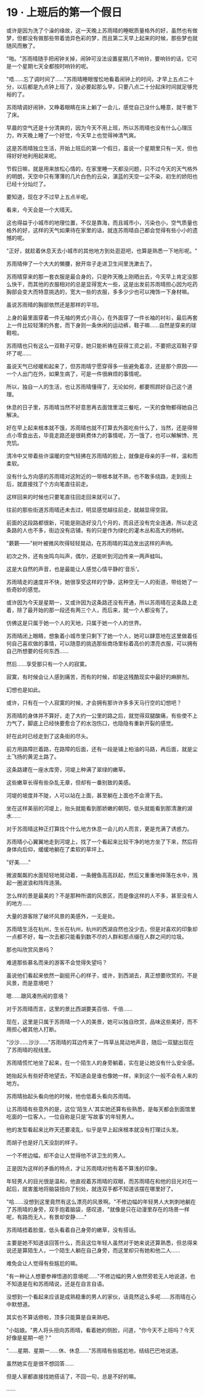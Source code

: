 <link rel="stylesheet" href="../styles/text.css" />
<h1>19 · 上班后的第一个假日</h1>

或许是因为洗了个澡的缘故，这一天晚上苏雨晴的睡眠质量格外的好，虽然也有做梦，但都没有做那些带着诡异色彩的梦，而且第二天早上起来的时候，那些梦也就随风而散了。

"啪。"苏雨晴随手把闹钟关掉，闹钟可没法设置星期几不响铃，要响铃的话，它可是一个星期七天全都按时响铃的呢。

"唔……忘了调时间了……"苏雨晴睡眼惺忪地看着闹钟上的时间，才早上五点二十分，以后都是九点钟上班了，没必要起那么早，只要八点二十分起床时间就足够充裕的了。

苏雨晴调好闹钟，又睁着眼睛在床上躺了一会儿，感觉自己没什么睡意，就干脆下了床。

早晨的空气还是十分清爽的，因为今天不用上班，所以苏雨晴也没有什么心理压力，昨天晚上睡了一个好觉，今天早上也觉得神清气爽。

这是苏雨晴独立生活，开始上班后的第一个假日，虽说一个星期里只有一天，但也得好好地利用起来呢。

节假日嘛，就是用来放松心情的，在家里睡一天都没问题，只不过今天的天气格外的明朗，天空中只有薄薄的几片白色的云朵，湛蓝的天空一尘不染，初生的娇阳也已经十分灿烂了。

要知道，现在才不过早上五点半呢。

看来，今天会是一个大晴天。

这也得益于小城市的地理位置，不仅是靠海，而且城市小，污染也小，空气质量也格外的好，这样的天气如果待在家里的话，就连苏雨晴自己都会觉得有些小小的遗憾的呢。

"正好，就趁着休息天去小城市的其他地方到处逛逛吧，也算是熟悉一下地形呢。"

苏雨晴伸了一个大大的懒腰，掀开帘子走进卫生间里洗漱去了。

苏雨晴穿来的那一套衣服是最合身的，只是昨天晚上刚晒出去，今天早上肯定没那么快干，而其他的衣服相对的总是显得宽大一些，这是出发前苏雨晴担心因为吃药胸部会变大而特意挑选的，宽大一些的衣服，多多少少也可以掩饰一下身材嘛。

虽说苏雨晴的胸部依然还是那样的平坦。

上身的最里面穿着一件无袖的男式小背心，在外面穿了一件长袖的衬衫，最后再套上一件比较轻薄的外套，而下身则一条休闲的运动裤，鞋子嘛……自然是穿来的球鞋啦。

苏雨晴也只有这么一双鞋子可穿，她只能祈祷在获得工资之前，不要把这双鞋子穿坏了呢……

虽说天气已经暖和起来了，但苏雨晴宁愿穿得多一些避免着凉，还是那个原因——一个人出门在外，如果生病了，可是一件很麻烦的事情呢。

所以，独自一人的生活，也让苏雨晴懂得了，无论如何，都要照顾好自己这个道理。

休息的日子里，苏雨晴当然不好意思再去面馆里混三餐吃，一天的食物都得她自己解决。

好在早上起来根本就不饿，苏雨晴也就不打算去外面吃些什么了，当然，还是得带点小零食出去，毕竟走路还是很耗费体力的事情呢，万一饿了，也可以解解馋、充充饥。

清冷中又带着些许温暖的空气轻拂在苏雨晴的脸上，就像是母亲的手一样，温和而柔软。

没有什么方向感的苏雨晴对这附近的一带根本就不熟，也不敢多绕路，走到街上后，就直接找了个方向笔直往前走。

这样回来的时候也只要笔直往回走回来就可以了。

往前的那些街道苏雨晴还未去过，明显感觉越往前走，就越显得空寂。

前面的这段路都很新，可能是刚造好没几个月的，而且还没有完全连通，所以走这条路的人也不多，街边没有店铺，有的只是作为绿化的灌木丛和高大的杨树。

"簌簌——"树叶被微风吹得轻轻晃动，在苏雨晴的耳边发出这样的声响。

初次之外，还有虫鸣鸟叫声，偶尔，还能听到河边传来一两声蛙叫。

这是大自然的声音，也是最能让人感觉心情平静的'音乐'。

苏雨晴走的速度并不快，她很享受这样的宁静，这种空无一人的街道，带给她了一些奇妙的感觉。

或许因为今天是星期一，又或许因为这条路还没有开通，所以苏雨晴在这条路上走着，除了最开始的那一段还有两三个人，而后来，就一个人都没有了。

仿佛这是只属于她一个人的天地，只属于她一个人的世界。

苏雨晴闭上眼睛，想象着小城市里只剩下了她一个人，她可以肆意地在这里做着任何自己喜欢做的事情，可以随意的挑选那些商场里标着高价的漂亮衣服，可以拥有自己所想要的任何东西……

然后……享受那只有一个人的寂寞。

寂寞，有时候会让人感到痛苦，而有的时候，却是这残酷现实中最好的麻醉剂。

幻想也是如此。

或许，只有在一个人寂寞的时候，才会拥有那许许多多天马行空的幻想吧？

苏雨晴的身体并不算好，走了大约一公里的路之后，就觉得双腿酸痛，有些使不上力气了，脚底上已经快要愈合了的水泡伤口，也隐隐有重新开裂的感觉。

好在此时已经走到了这条街的尽头。

前方用路障拦着路，在路障的后面，还有一段是铺上柏油的马路，再后面，就是尘土飞扬的黄泥土路了。

这条路建在一座水库旁，河堤上种满了翠绿的嫩草。

这些嫩草长得有些杂乱无章，但却有一番别致的美感。

河堤的坡度并不陡，人可以站在上面，甚至躺在上面也不会滑下去。

坐在这样美丽的河堤上，抬头就能看到那娇嫩的朝阳，低头就能看到那清澈的湖水……

对于苏雨晴这种正打算找个什么地方休息一会儿的人而言，更是充满了诱惑力。

苏雨晴小心翼翼地走到河堤上，找了一个看起来比较干净的地方坐了下来，然后将身体向后仰，缓缓地躺在了柔软的草坪上。

"好美……"

微波粼粼的水面轻轻地晃动着，一条鲤鱼高高跃起，然后又重重地摔落在水中，溅起一圈波浪和阵阵涟漪。

怎么样的景是最美的？不是那种所谓的风景区，而是像这样的人不多，甚至没有人的地方……

大量的游客除了破坏风景的美感外，一无是处。

苏雨晴生活在杭州，生长在杭州，杭州的西湖自然也没少去，但是对喜欢的印象却一点都不好，每一次去都只能看到数不尽的人群和那点缀在人群之间的垃圾。

那也叫欣赏风景吗？

难道那些慕名而来的游客不会觉得失望吗？

虽说他们看起来依然一副挺开心的样子，或许，到西湖去，真正想要欣赏的，不是风景，而是意境吧？

嗯……跟风凑热闹的意境？

对于苏雨晴而言，这里的景比西湖要美百倍、千倍……

现在，这里是只属于苏雨晴一个人的美景，她可以独自欣赏，品味这些美好，而不用担心被其他人打断。

"沙沙……沙沙……"苏雨晴的耳边传来了一阵草丛晃动地声音，随后一双腿出现在了苏雨晴的视线里。

苏雨晴慌忙地坐了起来，在一个陌生人的身旁躺着，实在是让她没有什么安全感。

她抬起头有些好奇地望去，不知道会是谁也像她一样，来到这个一般不会有人来的地方。

苏雨晴抬起头看向他的时候，他也低着头看向苏雨晴。

让苏雨晴有些意外的是，这位'陌生人'其实她还算有些熟悉，是每天都会到面馆里吃面的一位客人，一位自称是只是'写故事'的年轻男人。

他的发型看起来比昨天还要凌乱，似乎是早上起床根本就没有打理过头发。

而胡子也是好几天没刮的样子。

一个不修边幅，却不会让人觉得他不讲卫生的男人。

正是因为这样的矛盾的特点，才让苏雨晴对他有着不算浅的印象。

年轻男人的目光很是温和，他直视着苏雨晴的双眼，而苏雨晴在和他的目光对在一起后，就害羞地将脑袋扭向了别处，就连双手都不知道该摆在哪里好了。

"哈……没想到这里竟然有这么漂亮的风景啊。"不修边幅的年轻男人大刺刺地躺在了苏雨晴的身旁，双手抱着脑袋，感叹道，"就像是只在动漫里存在的场景一样呢，有路而无人，有景却安静……"

苏雨晴捂着脸蛋，低头看着自己身旁的嫩草，没有搭话。

主要是她不知道该回答什么，而且这位年轻人虽然对于她来说还算熟悉，但总得来说还是算陌生人，一个陌生人躺在自己身旁，而这里却只有她和他二人……

难免会让人觉得有些尴尬的嘛。

"有一种让人想要参禅悟道的意境呢……"不修边幅的男人依然旁若无人地说道，也不知道是在和苏雨晴说，还是在自言自语。

没想到一个看起来应该是成熟稳重的男人的家伙，话竟然这么多呢……苏雨晴在心中默想道。

其实也不算话痨啦，顶多只能算是自来熟吧。

"小姑娘。"男人将头扭向苏雨晴，看着她的侧脸，问道，"你今天不上班吗？今天好像是星期一吧？"

"……星期、星期一……休、休息……"苏雨晴有些尴尬地，结结巴巴地说道。

虽然她实在是很不想回答……

但是人家都直接找她搭话了，不回一句，总是不好的嘛。

……
